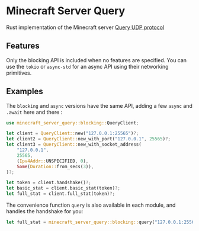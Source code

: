 # Minecraft Server Query

Rust implementation of the Minecraft server [Query UDP protocol](https://wiki.vg/Query)

## Features

Only the blocking API is included when no features are specified. You can use the `tokio` 
or `async-std` for an async API using their networking primitives.

## Examples

The `blocking` and `async` versions have the same API, adding a few `async` and 
`.await` here and there :

```rust
use minecraft_server_query::blocking::QueryClient;

let client = QueryClient::new("127.0.0.1:25565")?;
let client2 = QueryClient::new_with_port("127.0.0.1", 25565)?;
let client3 = QueryClient::new_with_socket_address(
    "127.0.0.1",
    25565,
    (Ipv4Addr::UNSPECIFIED, 0),
    Some(Duration::from_secs(3)),
)?;

let token = client.handshake()?;
let basic_stat = client.basic_stat(token)?;
let full_stat = client.full_stat(token)?;
```

The convenience function `query` is also available in each module,
and handles the handshake for you:

```rust
let full_stat = minecraft_server_query::blocking::query("127.0.0.1:25565")?;
```
